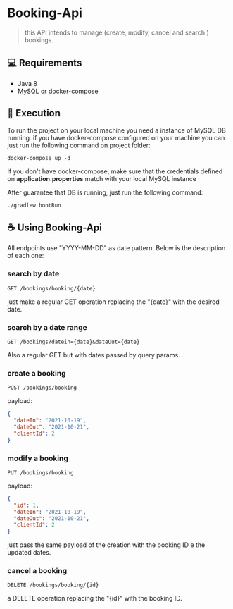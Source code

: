 # Booking-Api


> this API intends to manage (create, modify, cancel and search ) bookings. 

## 💻 Requirements

* Java 8
* MySQL or docker-compose

## 🚀 Execution

To run the project on your local machine you need a instance of MySQL DB running.
if you have docker-compose configured on your machine you can just run the following command on project folder:

```
docker-compose up -d
```
If you don't have docker-compose, make sure that the credentials defined on **application.properties** match with your local MySQL instance

After guarantee that DB is running, just run the following command:
```
./gradlew bootRun
```

## ☕ Using Booking-Api

All endpoints use "YYYY-MM-DD" as date pattern. Below is the description of each one:

### search by date
```
GET /bookings/booking/{date}
```
just make a regular GET operation replacing the "{date}" with the desired date.

### search by a date range
```
GET /bookings?datein={date}&dateOut={date}
```
Also a regular GET but with dates passed by query params.

### create a booking
```
POST /bookings/booking
```
payload:
```json
{
  "dateIn": "2021-10-19",
  "dateOut": "2021-10-21",
  "clientId": 2
}
```
### modify a booking
```
PUT /bookings/booking
```
payload:
```json
{
  "id": 1,
  "dateIn": "2021-10-19",
  "dateOut": "2021-10-21",
  "clientId": 2
}
```
just pass the same payload of the creation with the booking ID e the updated dates.

### cancel a booking
```
DELETE /bookings/booking/{id}
```
a DELETE operation replacing the "{id}" with the booking ID.
